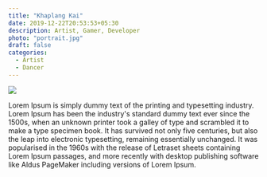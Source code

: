 ```yaml
---
title: "Khaplang Kai"
date: 2019-12-22T20:53:53+05:30
description: Artist, Gamer, Developer
photo: "portrait.jpg"
draft: false
categories:
  - Artist
  - Dancer
---
```


![](/interviews/0/portrait.jpg)

Lorem Ipsum is simply dummy text of the printing and typesetting industry. Lorem Ipsum has been the industry's standard dummy text ever since the 1500s, when an unknown printer took a galley of type and scrambled it to make a type specimen book. It has survived not only five centuries, but also the leap into electronic typesetting, remaining essentially unchanged. It was popularised in the 1960s with the release of Letraset sheets containing Lorem Ipsum passages, and more recently with desktop publishing software like Aldus PageMaker including versions of Lorem Ipsum.

